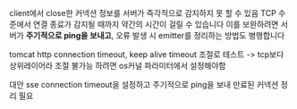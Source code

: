 
client에서 close한 커넥션 정보를 서버가 즉각적으로 감지하지 못 할 수 있음
TCP 수준에서 연결 종료가 감지될 때까지 약간의 시간이 걸릴 수 있습니다
이를 보완하려면 서버가 **주기적으로 ping을 보내고**, 오류 발생 시 emitter를 정리하는 방법도 병행합니다

tomcat http connection timeout, keep alive timeout 조절로 테스트 -> tcp보다 상위레이어라 조절 불가능 하려면 os커널 파라미터에서 설정해야함

대안
sse connection timeout을 설정하고 주기적으로 ping을 보내 만료된 커넥션 정리 필요 
 